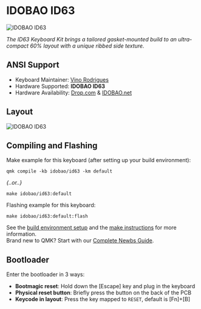 # IDOBAO ID63

![IDOBAO ID63](https://i.imgur.com/DxlOr9xh.png)

*The ID63 Keyboard Kit brings a tailored gasket-mounted build to an ultra-compact 60% layout with a unique ribbed side texture.*

## ANSI Support

* Keyboard Maintainer: [Vino Rodrigues](https://github.com/vinorodrigues)
* Hardware Supported: **IDOBAO ID63**
* Hardware Availability: [Drop.com](https://drop.com/buy/idobao-id63-60-gasket-hot-swappable-aluminum-mechanical-keyboard-kit) & [IDOBAO.net](https://idobao.net/search?type=product&q=id63*)

## Layout

![IDOBAO ID63](https://idobao.github.io/kle/idobao-id63.png)

## Compiling and Flashing

Make example for this keyboard (after setting up your build environment):

    qmk compile -kb idobao/id63 -km default

*{..or..}*

    make idobao/id63:default

Flashing example for this keyboard:

    make idobao/id63:default:flash

See the [build environment setup](https://docs.qmk.fm/#/getting_started_build_tools) and the [make instructions](https://docs.qmk.fm/#/getting_started_make_guide) for more information. <br>Brand new to QMK? Start with our [Complete Newbs Guide](https://docs.qmk.fm/#/newbs).

## Bootloader

Enter the bootloader in 3 ways:

* **Bootmagic reset**: Hold down the [Escape] key and plug in the keyboard
* **Physical reset button**: Briefly press the button on the back of the PCB
* **Keycode in layout**: Press the key mapped to `RESET`, default is [Fn]+[B]
